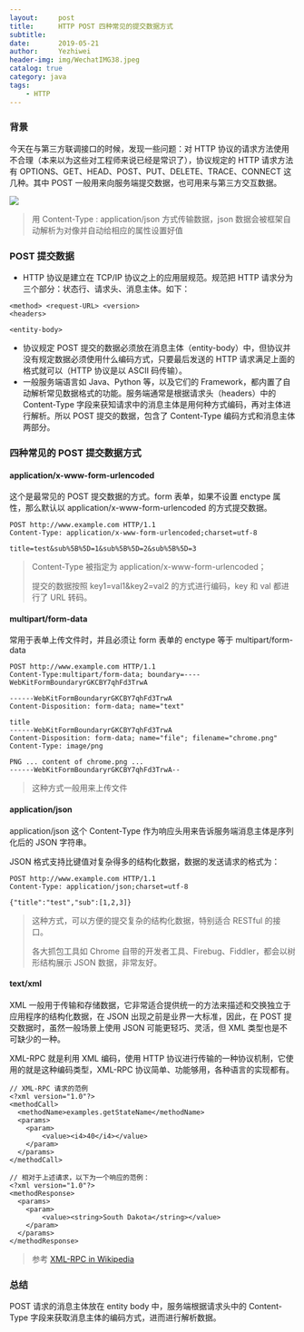 ```yaml
---
layout:     post
title:      HTTP POST 四种常见的提交数据方式
subtitle:   
date:       2019-05-21
author:     Yezhiwei
header-img: img/WechatIMG38.jpeg
catalog: true
category: java
tags:
    - HTTP
---
```


### 背景

今天在与第三方联调接口的时候，发现一些问题：对 HTTP 协议的请求方法使用不合理（本来以为这些对工程师来说已经是常识了），协议规定的 HTTP 请求方法有 OPTIONS、GET、HEAD、POST、PUT、DELETE、TRACE、CONNECT 这几种。其中 POST 一般用来向服务端提交数据，也可用来与第三方交互数据。

![](https://ws2.sinaimg.cn/large/006tNc79ly1g385q2mmjwj31aq0kowf2.jpg)

> 用 Content-Type : application/json 方式传输数据，json 数据会被框架自动解析为对像并自动给相应的属性设置好值

### POST 提交数据

* HTTP 协议是建立在 TCP/IP 协议之上的应用层规范。规范把 HTTP 请求分为三个部分：状态行、请求头、消息主体。如下：

```
<method> <request-URL> <version>
<headers>

<entity-body>
```

* 协议规定 POST 提交的数据必须放在消息主体（entity-body）中，但协议并没有规定数据必须使用什么编码方式，只要最后发送的 HTTP 请求满足上面的格式就可以（HTTP 协议是以 ASCII 码传输）。
* 一般服务端语言如 Java、Python 等，以及它们的 Framework，都内置了自动解析常见数据格式的功能。服务端通常是根据请求头（headers）中的 Content-Type 字段来获知请求中的消息主体是用何种方式编码，再对主体进行解析。所以 POST 提交的数据，包含了 Content-Type 编码方式和消息主体两部分。

### 四种常见的 POST 提交数据方式

#### application/x-www-form-urlencoded

这个是最常见的 POST 提交数据的方式。form 表单，如果不设置 enctype 属性，那么默认以 application/x-www-form-urlencoded 的方式提交数据。

```
POST http://www.example.com HTTP/1.1
Content-Type: application/x-www-form-urlencoded;charset=utf-8

title=test&sub%5B%5D=1&sub%5B%5D=2&sub%5B%5D=3
```

> Content-Type 被指定为 application/x-www-form-urlencoded；
> 
> 提交的数据按照 key1=val1&key2=val2 的方式进行编码，key 和 val 都进行了 URL 转码。

#### multipart/form-data

常用于表单上传文件时，并且必须让 form 表单的 enctype 等于 multipart/form-data

```
POST http://www.example.com HTTP/1.1
Content-Type:multipart/form-data; boundary=----WebKitFormBoundaryrGKCBY7qhFd3TrwA

------WebKitFormBoundaryrGKCBY7qhFd3TrwA
Content-Disposition: form-data; name="text"

title
------WebKitFormBoundaryrGKCBY7qhFd3TrwA
Content-Disposition: form-data; name="file"; filename="chrome.png"
Content-Type: image/png

PNG ... content of chrome.png ...
------WebKitFormBoundaryrGKCBY7qhFd3TrwA--
```

> 这种方式一般用来上传文件


#### application/json

application/json 这个 Content-Type 作为响应头用来告诉服务端消息主体是序列化后的 JSON 字符串。

JSON 格式支持比键值对复杂得多的结构化数据，数据的发送请求的格式为：

```
POST http://www.example.com HTTP/1.1 
Content-Type: application/json;charset=utf-8

{"title":"test","sub":[1,2,3]}
```

> 这种方式，可以方便的提交复杂的结构化数据，特别适合 RESTful 的接口。
> 
> 各大抓包工具如 Chrome 自带的开发者工具、Firebug、Fiddler，都会以树形结构展示 JSON 数据，非常友好。

#### text/xml

XML 一般用于传输和存储数据，它非常适合提供统一的方法来描述和交换独立于应用程序的结构化数据，在 JSON 出现之前是业界一大标准，因此，在 POST 提交数据时，虽然一般场景上使用 JSON 可能更轻巧、灵活，但 XML 类型也是不可缺少的一种。

XML-RPC 就是利用 XML 编码，使用 HTTP 协议进行传输的一种协议机制，它使用的就是这种编码类型，XML-RPC 协议简单、功能够用，各种语言的实现都有。

```
// XML-RPC 请求的范例
<?xml version="1.0"?>
<methodCall>
  <methodName>examples.getStateName</methodName>
  <params>
    <param>
        <value><i4>40</i4></value>
    </param>
  </params>
</methodCall>
```

```
// 相对于上述请求，以下为一个响应的范例：
<?xml version="1.0"?>
<methodResponse>
  <params>
    <param>
        <value><string>South Dakota</string></value>
    </param>
  </params>
</methodResponse>
```

> 参考 [XML-RPC in Wikipedia](https://zh.wikipedia.org/wiki/XML-RPC)

### 总结

POST 请求的消息主体放在 entity body 中，服务端根据请求头中的 Content-Type 字段来获取消息主体的编码方式，进而进行解析数据。
 
